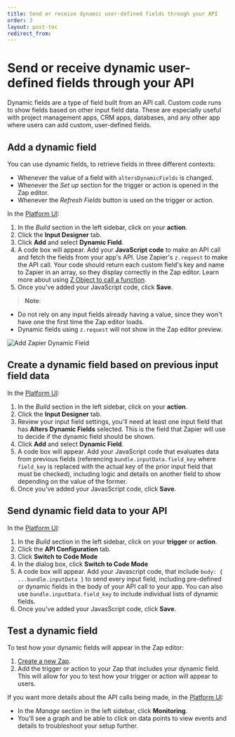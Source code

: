 ```yaml
---
title: Send or receive dynamic user-defined fields through your API
order: 3
layout: post-toc
redirect_from: 
---
```


# Send or receive dynamic user-defined fields through your API

Dynamic fields are a type of field built from an API call. Custom code runs to show fields based on other input field data. These are especially useful with project management apps, CRM apps, databases, and any other app where users can add custom, user-defined fields. 

## Add a dynamic field

You can use dynamic fields, to retrieve fields in three different contexts:

* Whenever the value of a field with `altersDynamicFields` is changed.
* Whenever the *Set up* section for the trigger or action is opened in the Zap editor.
* Whenever the *Refresh Fields* button is used on the trigger or action.

In the [Platform UI](https://zapier.com/app/developer):
1. In the _Build_ section in the left sidebar, click on your **action**.  
2. Click the **Input Designer** tab.
3. Click **Add** and select **Dynamic Field**.
4. A code box will appear. Add your **JavaScript code** to make an API call and fetch the fields from your app's API. Use Zapier's `z.request` to make the API call.  Your code should return each custom field's key and name to Zapier in an array, so they display correctly in the Zap editor. Learn more about using [Z Object to call a function](https://github.com/zapier/zapier-platform/blob/master/packages/cli/README.md#z-object).
5. Once you've added your JavaScript code, click **Save**.

> **Note**: 
- Do not rely on any input fields already having a value, since they won't have one the first time the Zap editor loads.
- Dynamic fields using `z.request`  will not show in the Zap editor preview.

![Add Zapier Dynamic Field](https://cdn.zappy.app/8177dce9ee77e014b8fe65f4f6d6e5ba.png)

## Create a dynamic field based on previous input field data

In the [Platform UI](https://zapier.com/app/developer):
1. In the _Build_ section in the left sidebar, click on your **action**.  
2. Click the **Input Designer** tab.
3. Review your input field settings, you'll need at least one input field that has **Alters Dynamic Fields** selected. This is the field that Zapier will use to decide if the dynamic field should be shown.
4. Click **Add** and select **Dynamic Field**.
5. A code box will appear. Add your JavaScript code that evaluates data from previous fields (referencing `bundle.inputData.field_key` where `field_key` is replaced with the actual key of the prior input field that must be checked), including logic and details on another field to show depending on the value of the former.
6. Once you've added your JavasScript code, click **Save**.

## Send dynamic field data to your API 

In the [Platform UI](https://zapier.com/app/developer):
1. In the _Build_ section in the left sidebar, click on your **trigger** or **action**.    
2. Click the **API Configuration** tab.
3. Click **Switch to Code Mode**
4. In the dialog box, click **Switch to Code Mode**
5. A code box will appear. Add your Javascript code, that include `body: { ...bundle.inputData }` to send every input field, including pre-defined or dynamic fields in the body of your API call to your app. You can also use `bundle.inputData.field_key` to include individual lists of dynamic fields.
6. Once you've added your JavasScript code, click **Save**.

## Test a dynamic field

To test how your dynamic fields will appear in the Zap editor:
1. [Create a new Zap](https://zapier.com/app/editor/).  
2. Add the trigger or action to your Zap that includes your dynamic field. This will allow for you to test how your trigger or action will appear to users. 

If you want more details about the API calls being made, in the [Platform UI](https://zapier.com/app/developer):
- In the _Manage_ section in the left sidebar, click **Monitoring**.  
- You'll see a graph and be able to click on data points to view events and details to troubleshoot your setup further.